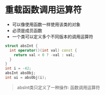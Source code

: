 # 重载函数调用运算符

- 可以像使用函数一样使用该类的对象
- 必须是成员函数
- 一个类可以定义多个不同版本的调用运算符

```c++
struct absInt {
  int operator()(int val) const {
    return val < 0 ? -val : val;
  }
}
int i = -42;
absInt absObj;
int ui = absObj(i);
```
> absInt类只定义了一种操作: 函数调用运算符 


